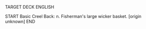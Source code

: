 TARGET DECK
ENGLISH

START
Basic
Creel
Back: n. Fisherman's large wicker basket. [origin unknown]
END
